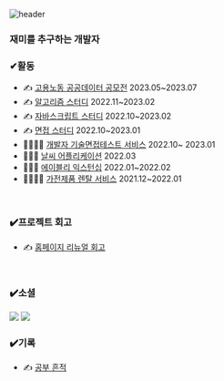 

  
  ![header](https://capsule-render.vercel.app/api?type=wave&color=auto&height=300&section=header&text=LeeJiHong&fontSize=90)
  
 ### 재미를 추구하는 개발자 
  
 ### ✔활동
 <ul>
  <li>✍️ <a href="https://github.com/public-data-Competition/public-data-competition.git">고용노동 공공데이터 공모전</a> 2023.05~2023.07</li>
  <li>✍️ <a href="https://github.com/AlgorismTest/coding-test-study">알고리즘 스터디</a> 2022.11~2023.02</li>
    <li>✍️ <a href="https://github.com/fe-book-study/modern-javascript-deep-dive">자바스크립트 스터디</a> 2022.10~2023.02</li>
  <li>✍️ <a href="https://github.com/interview-study-front/frontend-interview-question">면접 스터디</a> 2022.10~2023.01</li>
  <li>👨‍👨‍👧‍👧 <a href="https://github.com/LeeJongbokz/interviewPrep">개발자 기술면접테스트 서비스</a> 2022.10~ 2023.01</li>
  <li>👩🏻‍💻 <a href="https://github.com/lee-ji-hong/weather-application">날씨 어플리케이션</a> 2022.03</li>
  <li>👩🏻‍💻 <a href="https://github.com/lee-ji-hong/frontend-mission">에이블리 익스턴십</a> 2022.01~2022.02</li>
  <li>👨‍👨‍👧‍👧 <a href="https://github.com/lee-ji-hong/homin_team">가전제품 렌탈 서비스</a> 2021.12~2022.01</li>
</ul>
  
<br>

### ✔️프로젝트 회고
<ul>
  <li>✍️ <a href="https://coding-ocean.tistory.com/106">홈페이지 리뉴얼 회고</a></li>
</ul>

<br>
  
### ✔️소셜
  <a href="mailto:zhffktkdlekghjsxk@gmail.com"><img src="https://img.shields.io/badge/Email-EA4335?style=for-the-badge-square&logo=Gmail&logoColor=white"/></a>
  <a href="https://coding-ocean.tistory.com/"><img src="https://img.shields.io/badge/Blog-20C997?style=for-the-badge-square&logo=Blog&logoColor=white"/></a>


### ✔️기록
<ul>
  <li>✍️ <a href="">공부 흔적</a></li>
</ul>

<br>
  
 





